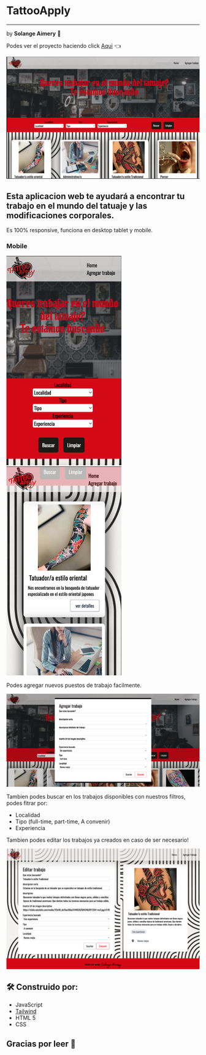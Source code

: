# TattooApply
----
by **Solange Aimery** 🖤

Podes ver el proyecto haciendo click [Aqui](https://solangeaimery.github.io/TpAsincronismo/index.html) 👈

![Desktop version](/assets/readme-desktop.png)

##  Esta aplicacion web te ayudará a encontrar tu trabajo en el mundo del tatuaje y las modificaciones corporales.

Es 100% responsive, funciona en desktop tablet y mobile.

### Mobile 

<img src="assets/readme-mobile.png" width="300px">    <img src="assets/readme-mobile-card.png" width="300px">

Podes agregar nuevos puestos de trabajo facilmente.

![Nuevo trabajo](/assets/readme-form-add.png)

Tambien podes buscar en los trabajos disponibles con nuestros filtros, podes fitrar por:
- Localidad
- Tipo (full-time, part-time, A convenir)
- Experiencia

Tambien podes editar los trabajos ya creados en caso de ser necesario!

![form-edit](/assets/readme-form-edit.png)


## 🛠️ Construido por:
- JavaScript 
- [Tailwind](https://tailwindcss.com/docs/installation)
- HTML 5
- CSS


## Gracias por leer 🖤
